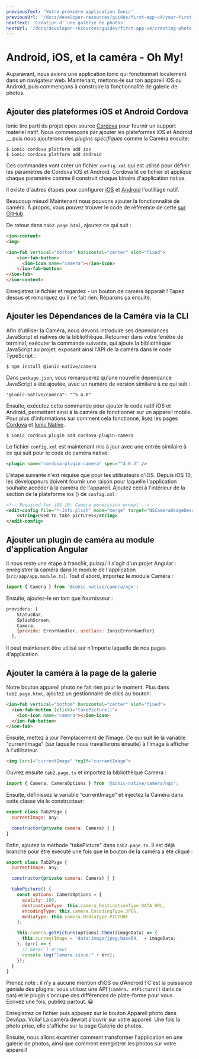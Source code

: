 ```yaml
---
previousText: 'Votre première application Ionic'
previousUrl: '/docs/developer-resources/guides/first-app-v4/your-first-app'
nextText: 'Création d''une galerie de photos'
nextUrl: '/docs/developer-resources/guides/first-app-v4/creating-photo-gallery-device-storage'
---
```


# Android, iOS, et la caméra - Oh My!

Auparavant, nous avions une application Ionic qui fonctionnait localement dans un navigateur web. Maintenant, mettons-le sur ton appareil iOS ou Android, puis commençons à construire la fonctionnalité de galerie de photos.

## Ajouter des plateformes iOS et Android Cordova

Ionic tire parti du projet open source [Cordova](https://cordova.apache.org/docs/en/latest/guide/overview/) pour fournir un support matériel natif. Nous commençons par ajouter les plateformes iOS et Android __ puis nous ajouterons des _plugins spécifiques_ comme la Caméra ensuite:

```shell
$ ionic cordova platform add ios
$ ionic cordova platform add android
```

Ces commandes vont créer un fichier `config.xml` qui est utilisé pour définir les paramètres de Cordova iOS et Android. Cordova lit ce fichier et applique chaque paramètre comme il construit chaque binaire d'application native.

Il existe d'autres étapes pour configurer [iOS](/docs/developing/ios) et [Android](/docs/developing/android) l'outillage natif.



Beaucoup mieux! Maintenant nous pouvons ajouter la fonctionnalité de caméra. À propos, vous pouvez trouver le code de référence de cette [sur GitHub](https://github.com/ionic-team/photo-gallery-tutorial-ionic4).

De retour dans `tab2.page.html`, ajoutez ce qui suit :

```html
<ion-content>
<img>

<ion-fab vertical="bottom" horizontal="center" slot="fixed">
    <ion-fab-button>
      <ion-icon name="camera"></ion-icon>
    </ion-fab-button>
</ion-fab>
</ion-content>
```

Enregistrez le fichier et regardez - un bouton de caméra apparaît ! Tapez dessus et remarquez qu'il ne fait rien. Réparons ça ensuite.

## Ajouter les Dépendances de la Caméra via la CLI

Afin d'utiliser la Caméra, nous devons introduire ses dépendances JavaScript et natives de la bibliothèque. Retourner dans votre fenêtre de terminal, exécuter la commande suivante, qui ajoute la bibliothèque JavaScript au projet, exposant ainsi l'API de la caméra dans le code TypeScript :

```shell
$ npm install @ionic-native/camera
```

Dans `package.json`, vous remarquerez qu'une nouvelle dépendance JavaScript a été ajoutée, avec un numéro de version similaire à ce qui suit :

`"@ionic-native/camera": "^5.4.0"`

Ensuite, exécutez cette commande pour ajouter le code natif iOS et Android, permettant ainsi à la caméra de fonctionner sur un appareil mobile. Pour plus d'informations sur comment cela fonctionne, lisez les pages [Cordova](https://cordova.apache.org/docs/en/latest/guide/overview/) et [Ionic Native](https://ionicframework.com/docs/native).

```shell
$ ionic cordova plugin add cordova-plugin-camera
```

Le fichier `config.xml` est maintenant mis à jour avec une entrée similaire à ce qui suit pour le code de caméra native:

```xml
<plugin name="cordova-plugin-camera" spec="^4.0.3" />
```

L'étape suivante n'est requise que pour les utilisateurs d'iOS. Depuis iOS 10, les développeurs doivent fournir une raison pour laquelle l'application souhaite accéder à la caméra de l'appareil. Ajoutez ceci à l'intérieur de la section de la plateforme ios (<platform name="ios"></platform>) de `config.xml` :

```xml
<!-- Required for iOS 10: Camera permission prompt -->
<edit-config file="*-Info.plist" mode="merge" target="NSCameraUsageDescription">
    <string>Used to take pictures</string>
</edit-config>
```

## Ajouter un plugin de caméra au module d'application Angular

Il nous reste une étape à franchir, puisqu'il s'agit d'un projet Angular : enregistrer la caméra dans le module de l'application (`src/app/app.module.ts`). Tout d'abord, importez le module Caméra :

```Javascript
import { Camera } from '@ionic-native/camera/ngx';
```

Ensuite, ajoutez-le en tant que fournisseur :

```Javascript
providers: [
    StatusBar,
    SplashScreen,
    Camera,
    {provide: ErrorHandler, useClass: IonicErrorHandler}
  ],
```

Il peut maintenant être utilisé sur n'importe laquelle de nos pages d'application.

## Ajouter la caméra à la page de la galerie

Notre bouton appareil photo ne fait rien pour le moment. Plus dans `tab2.page.html`, ajoutez un gestionnaire de clics au bouton:

```html
<ion-fab vertical="bottom" horizontal="center" slot="fixed">
  <ion-fab-button (click)="takePicture()">
    <ion-icon name="camera"></ion-icon>
  </ion-fab-button>
</ion-fab>
```

Ensuite, mettez à jour l'emplacement de l'image. Ce qui suit lie la variable "currentImage" (sur laquelle nous travaillerons ensuite) à l'image à afficher à l'utilisateur.

```html
<img [src]="currentImage" *ngIf="currentImage">
```

Ouvrez ensuite `tab2.page.ts` et importez la bibliothèque Camera :

```Javascript
import { Camera, CameraOptions } from '@ionic-native/camera/ngx';
```

Ensuite, définissez la variable “currentImage” et injectez la Caméra dans cette classe via le constructeur:

```Javascript
export class Tab2Page {
  currentImage: any;

  constructor(private camera: Camera) { }
}
```

Enfin, ajoutez la méthode "takePicture" dans `tab2.page.ts`. Il est déjà branché pour être exécuté une fois que le bouton de la caméra a été cliqué :

```Javascript
export class Tab2Page {
  currentImage: any;

  constructor(private camera: Camera) { }

  takePicture() {
    const options: CameraOptions = {
      quality: 100,
      destinationType: this.camera.DestinationType.DATA_URL,
      encodingType: this.camera.EncodingType.JPEG,
      mediaType: this.camera.MediaType.PICTURE
    };

    this.camera.getPicture(options).then((imageData) => {
      this.currentImage = 'data:image/jpeg;base64,' + imageData;
    }, (err) => {
      // Gérer l'erreur
      console.log("Camera issue:" + err);
    });
  }
}
```

Prenez note : il n’y a aucune mention d’iOS ou d’Android ! C'est la puissance géniale des plugins: vous utilisez une API (`caméra. etPicture()` dans ce cas) et le plugin s'occupe des différences de plate-forme pour vous. Écrivez une fois, publiez partout. 😀

Enregistrez ce fichier puis appuyez sur le bouton Appareil photo dans DevApp. Voila! La caméra devrait s'ouvrir sur votre appareil. Une fois la photo prise, elle s'affiche sur la page Galerie de photos.

Ensuite, nous allons examiner comment transformer l'application en une galerie de photos, ainsi que comment enregistrer les photos sur votre appareil!
